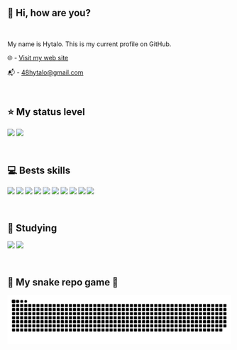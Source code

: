 <h2 align="start"> 👋 Hi, how are you? </h2>
<br>
<p align="justify">
My name is Hytalo. This is my current profile on GitHub.


🌐 - <a target="_blank" href="https://hydev-vercel.vercel.app/">Visit my web site</a>  

📬 - 48hytalo@gmail.com
</p>
<br>
<h2 align="start"> ⭐ My status level  </h2>
<p align = "start">
<img src="https://github-readme-stats.vercel.app/api?username=Jallapeno&show_icons=true&theme=cobalt" height="180em">
<img src="https://github-readme-stats.vercel.app/api/top-langs?username=Jallapeno&show_icons=true&locale=en&layout=compact&theme=cobalt" height="180em">
</p>
<br>
<h2 align="start"> 💻 Bests skills </h2>
<p align="justify">
<img src="https://img.shields.io/badge/JavaScript-%23F7DF1E.svg?&logo=javascript&logoColor=black&style=flat&style=plastic" height="25"/>

<img src="https://img.shields.io/badge/-TypeScript-2F74C0?logo=typescript&logoColor=white&style=flat&style=plastic" height="25"/>

<img src="https://img.shields.io/badge/-Angular-D6002F?logo=angular&logoColor=white&style=flat&style=plastic" height="25"/>

<img src="https://img.shields.io/badge/Ionic-4586F7.svg?&logo=ionic&logoColor=white&style=flat&style=plastic" height="25"/>

<img src="https://img.shields.io/badge/Node.js%20-%2343853D.svg?&style=flat&logo=node.js&logoColor=white&style=plastic" height="25"/>


<img src="https://img.shields.io/badge/-HTML5-F16529?logo=html5&logoColor=white&style=flat&style=plastic" height="25"/>
<img src="https://img.shields.io/badge/-CSS3-00BFFF?logo=css3&logoColor=white&style=flat&style=plastic" height="25"/>
<img src="https://img.shields.io/badge/Sass-C76494.svg?&logo=sass&logoColor=white&style=flat&style=plastic" height="25"/>
<img src="https://img.shields.io/badge/-MySQL-blue?&logo=mysql&logoColor=white&style=flat&style=plastic" height="25"/>
<img src="https://img.shields.io/badge/MongoDB-white.svg?&logo=mongodb&logoColor=green&style=flat&style=plastic" height="25"/>
</p>
<br>
<h2>📖 Studying</h2>
<p align="justify">
<img src="https://img.shields.io/badge/GoLang-00aed8.svg?&logo=go&logoColor=white&style=flat&style=plastic" height="25" />
<img src="https://img.shields.io/badge/React-20232A.svg?&logo=react&logoColor=61DAFB&style=flat&style=plastic" height="25"/>
</p>
<br>
<h2 align="start">🐍 My snake repo game 🐍</h2>

![](https://github.com/Jallapeno/snk/raw/output/github-contribution-grid-snake.svg)
